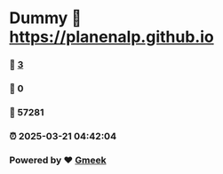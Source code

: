 # Dummy :link: https://planenalp.github.io 
### :page_facing_up: [3](https://planenalp.github.io/tag.html) 
### :speech_balloon: 0 
### :hibiscus: 57281 
### :alarm_clock: 2025-03-21 04:42:04 
### Powered by :heart: [Gmeek](https://github.com/Meekdai/Gmeek)
